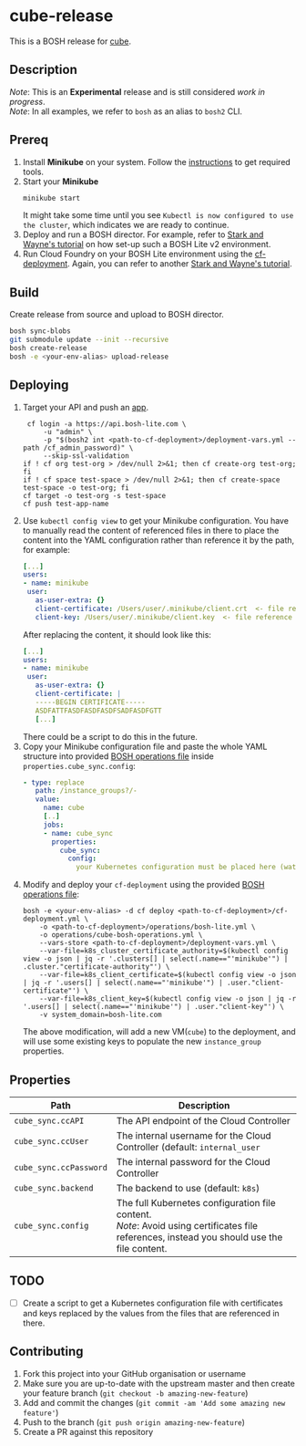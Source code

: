 # cube-release
This is a BOSH release for [cube](https://github.com/julz/cube).

## Description
_Note_: This is an **Experimental** release and is still considered _work in progress_.<br />
_Note_: In all examples, we refer to `bosh` as an alias to `bosh2` CLI.<br />

## Prereq
1. Install **Minikube** on your system. Follow the [instructions](https://github.com/kubernetes/minikube#installation) to get required tools.
1. Start your **Minikube**
    ```sh
    minikube start
    ```
    It might take some time until you see `Kubectl is now configured to use the cluster`, which indicates we are ready to continue.
1. Deploy and run a BOSH director. For example, refer to [Stark and Wayne's tutorial](http://www.starkandwayne.com/blog/bosh-lite-on-virtualbox-with-bosh2/) on how set-up such a BOSH Lite v2 environment.
1. Run Cloud Foundry on your BOSH Lite environment using the [cf-deployment](https://github.com/cloudfoundry/cf-deployment). Again, you can refer to another [Stark and Wayne's tutorial](https://www.starkandwayne.com/blog/running-cloud-foundry-locally-on-bosh-lite-with-bosh2/).

## Build
Create release from source and upload to BOSH director.
```sh
bosh sync-blobs
git submodule update --init --recursive
bosh create-release
bosh -e <your-env-alias> upload-release
```

## Deploying
1. Target your API and push an [app](https://github.com/cloudfoundry/cf-acceptance-tests/tree/master/assets/dora).
    ```
     cf login -a https://api.bosh-lite.com \
         -u "admin" \
         -p "$(bosh2 int <path-to-cf-deployment>/deployment-vars.yml --path /cf_admin_password)" \
         --skip-ssl-validation
    if ! cf org test-org > /dev/null 2>&1; then cf create-org test-org; fi
    if ! cf space test-space > /dev/null 2>&1; then cf create-space test-space -o test-org; fi
    cf target -o test-org -s test-space
    cf push test-app-name
    ```
1. Use `kubectl config view` to get your Minikube configuration. You have to manually read the content of referenced files in there to place the content into the YAML configuration rather than reference it by the path, for example:
    ```yaml
    [...]
    users:
    - name: minikube
     user:
       as-user-extra: {}
       client-certificate: /Users/user/.minikube/client.crt  <- file reference to be replaced by plain value
       client-key: /Users/user/.minikube/client.key  <- file reference to be replaced by plain value
    ```
    After replacing the content, it should look like this:
    ```yaml
    [...]
    users:
    - name: minikube
     user:
       as-user-extra: {}
       client-certificate: |
       -----BEGIN CERTIFICATE-----
       ASDFATTFASDFASDFASDFSADFASDFGTT
       [...]
    ```
    There could be a script to do this in the future.
1. Copy your Minikube configuration file and paste the whole YAML structure into provided [BOSH operations file](./operations/cube-bosh-operations.yml) inside `properties.cube_sync.config`:
    ```yaml
    - type: replace
       path: /instance_groups?/-
       value:
         name: cube
         [..]
         jobs:
         - name: cube_sync
           properties:
             cube_sync:
               config:
                 your Kubernetes configuration must be placed here (watch for the correct indentation)
    ```
1. Modify and deploy your `cf-deployment` using the provided [BOSH operations file](./operations/cube-bosh-operations.yml):
    ```
    bosh -e <your-env-alias> -d cf deploy <path-to-cf-deployment>/cf-deployment.yml \
        -o <path-to-cf-deployment>/operations/bosh-lite.yml \
        -o operations/cube-bosh-operations.yml \
        --vars-store <path-to-cf-deployment>/deployment-vars.yml \
        --var-file=k8s_cluster_certificate_authority=$(kubectl config view -o json | jq -r '.clusters[] | select(.name=="'minikube'") | .cluster."certificate-authority"') \
        --var-file=k8s_client_certificate=$(kubectl config view -o json | jq -r '.users[] | select(.name=="'minikube'") | .user."client-certificate"') \
        --var-file=k8s_client_key=$(kubectl config view -o json | jq -r '.users[] | select(.name=="'minikube'") | .user."client-key"') \
        -v system_domain=bosh-lite.com
    ```
    The above modification, will add a new VM(`cube`) to the deployment, and will use some existing keys to populate the new `instance_group` properties.

## Properties
| Path | Description |
| ------------- | --------------|
| `cube_sync.ccAPI` | The API endpoint of the Cloud Controller |
| `cube_sync.ccUser` | The internal username for the Cloud Controller (default: `internal_user` |
| `cube_sync.ccPassword` | The internal password for the Cloud Controller |
| `cube_sync.backend` | The backend to use (default: `k8s`) |
| `cube_sync.config` | The full Kubernetes configuration file content.<br />_Note_: Avoid using certificates file references, instead you should use the file content. |


## TODO
- [ ] Create a script to get a Kubernetes configuration file with certificates and keys replaced by the values from the files that are referenced in there.


## Contributing
1. Fork this project into your GitHub organisation or username
1. Make sure you are up-to-date with the upstream master and then create your feature branch (`git checkout -b amazing-new-feature`)
1. Add and commit the changes (`git commit -am 'Add some amazing new feature'`)
1. Push to the branch (`git push origin amazing-new-feature`)
1. Create a PR against this repository
